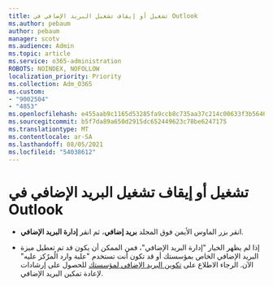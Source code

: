 ```yaml
---
title: تشغيل أو إيقاف تشغيل البريد الإضافي في Outlook
ms.author: pebaum
author: pebaum
manager: scotv
ms.audience: Admin
ms.topic: article
ms.service: o365-administration
ROBOTS: NOINDEX, NOFOLLOW
localization_priority: Priority
ms.collection: Adm_O365
ms.custom:
- "9002504"
- "4853"
ms.openlocfilehash: e455aab9c1165d53285fa9ccb8c735aa37c214c00633f3b5640a2583dee53226
ms.sourcegitcommit: b5f7da89a650d2915dc652449623c78be6247175
ms.translationtype: MT
ms.contentlocale: ar-SA
ms.lasthandoff: 08/05/2021
ms.locfileid: "54038612"
---
```

# <a name="turn-off-or-on-clutter-in-outlook"></a>تشغيل أو إيقاف تشغيل البريد الإضافي في Outlook

- انقر بزر الماوس الأيمن فوق المجلد **بريد إضافي**، ثم انقر **إدارة البريد الإضافي**. 

- إذا لم يظهر الخيار "إدارة البريد الإضافي"، فمن الممكن أن يكون قد تم تعطيل ميزة البريد الإضافي الخاص بمؤسستك أو قد تكون أنت تستخدم "علبة وارد الُمرٌكز عليه" الآن. الرجاء الاطلاع على [تكوين البريد الإضافي لمؤسستك](https://support.office.com/article/832276bd-d024-47b6-a80a-a6b884907a5b?wt.mc_id=SCL_a9c72a77-1bc4-40e6-ba6d-103c1d1aba4c_AdmHlp) للحصول على إرشادات لإعادة تمكين البريد الإضافي.
